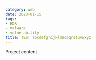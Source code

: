 ```yaml
---
category: web
date: 2023-01-15
tags:
- EDR
- malware
- vulnerability
title: TEST abcdefghijklmnopqrstuvwxyz
---
```

Project content